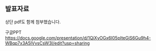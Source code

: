 ## 발표자료

상단 pdf도 함께 첨부했습니다.

구글PPT
https://docs.google.com/presentation/d/1QiXyOGx6I05pIteGjS6Gu9h4-WBqp7x3A5IVvsCsW3I/edit?usp=sharing
